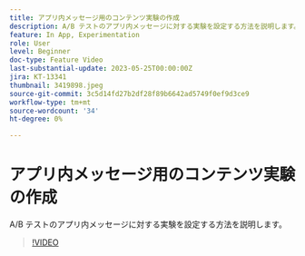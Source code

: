 ```yaml
---
title: アプリ内メッセージ用のコンテンツ実験の作成
description: A/B テストのアプリ内メッセージに対する実験を設定する方法を説明します。
feature: In App, Experimentation
role: User
level: Beginner
doc-type: Feature Video
last-substantial-update: 2023-05-25T00:00:00Z
jira: KT-13341
thumbnail: 3419898.jpeg
source-git-commit: 3c5d14fd27b2df28f89b6642ad5749f0ef9d3ce9
workflow-type: tm+mt
source-wordcount: '34'
ht-degree: 0%

---
```



# アプリ内メッセージ用のコンテンツ実験の作成

A/B テストのアプリ内メッセージに対する実験を設定する方法を説明します。

>[!VIDEO](https://video.tv.adobe.com/v/3419898/?learn=on)
